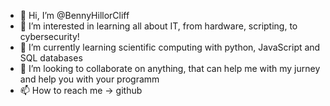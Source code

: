 - 👋 Hi, I’m @BennyHillorCliff
- 👀 I’m interested in learning all about IT, from hardware, scripting, to cybersecurity!
- 🌱 I’m currently learning scientific computing with python, JavaScript and SQL databases
- 💞️ I’m looking to collaborate on anything, that can help me with my jurney and help you with your programm
- 📫 How to reach me -> github

<!---
BennyHillorCliff/BennyHillorCliff is a ✨ special ✨ repository because its `README.md` (this file) appears on your GitHub profile.
You can click the Preview link to take a look at your changes.
--->
